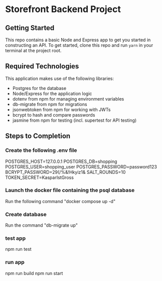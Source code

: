 # Storefront Backend Project

## Getting Started

This repo contains a basic Node and Express app to get you started in constructing an API. To get started, clone this repo and run `yarn` in your terminal at the project root.

## Required Technologies

This application makes use of the following libraries:

- Postgres for the database
- Node/Express for the application logic
- dotenv from npm for managing environment variables
- db-migrate from npm for migrations
- jsonwebtoken from npm for working with JWTs
- bcrypt to hash and compare passwords
- jasmine from npm for testing (incl. supertest for API testing)

## Steps to Completion

### Create the following .env file

POSTGRES_HOST=127.0.0.1
POSTGRES_DB=shopping
POSTGRES_USER=shopping_user
POSTGRES_PASSWORD=password123
BCRYPT_PASSWORD=29(/%&!Hkyiz1&
SALT_ROUNDS=10
TOKEN_SECRET=KasparIstGross

### Launch the docker file containing the psql database

Run the following command "docker compose up -d"

### Create database

Run the command "db-migrate up"

### test app

npm run test

### run app

npm run build
npm run start
